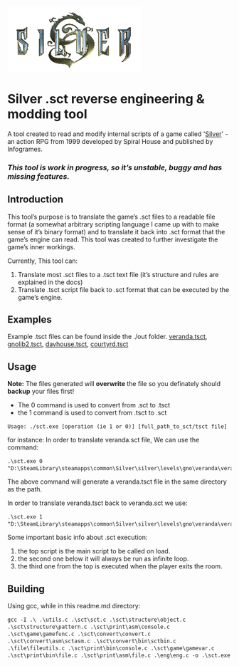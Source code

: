 
<img src="./docs/img/silver_logo.png" height="150" width="300" />

# Silver .sct reverse engineering & modding tool

A tool created to read and modify internal scripts of a game called '[Silver](http//en.wikipedia.org/wiki/Silver_(video_game))' - an action RPG from 1999 developed by Spiral House and published by Infogrames.

### *This tool is work in progress, so it’s unstable, buggy and has missing features.*

## Introduction

This tool’s purpose is to translate the game’s .sct files to a readable file format (a somewhat arbitrary scripting language I came up with to make sense of it’s binary format) and to translate it back into .sct format that the game’s engine can read. This tool was created to further investigate the game’s inner workings.

Currently, This tool can: 

1. Translate most .sct files to a .tsct text file (it’s structure and rules are explained in the docs)
2. Translate .tsct script file back to .sct format that can be executed by the game’s engine.

## Examples
Example .tsct files can be found inside the ./out folder.
[veranda.tsct](./out/veranda.tsct), [gnolib2.tsct](./out/gnolib2.tsct), [davhouse.tsct](./out/davhouse.tsct), [courtyrd.tsct](./out/courtyrd.tsct)


## Usage
**Note:** The files generated will **overwrite** the file so you definately should **backup** your files first!
- The 0 command is used to convert from .sct to .tsct
- the 1 command is used to convert from .tsct to .sct
```
Usage: ./sct.exe [operation (ie 1 or 0)] [full_path_to_sct/tsct file]
```
for instance:
In order to translate veranda.sct file, We can use the command:
```
.\sct.exe 0 "D:\SteamLibrary\steamapps\common\Silver\silver\levels\gno\veranda\veranda.sct"
```
The above command will generate a veranda.tsct file in the same directory as the path.

In order to translate veranda.tsct back to veranda.sct we use:
```
.\sct.exe 1 "D:\SteamLibrary\steamapps\common\Silver\silver\levels\gno\veranda\veranda.tsct"
```
Some important basic info about .sct execution:
1. the top script is the main script to be called on load.
2. the second one below it will always be run as infinite loop.
3. the third one from the top is executed when the player exits the room.

## Building

Using gcc, while in this readme.md directory:

```
gcc -I .\ .\utils.c .\sct\sct.c .\sct\structure\object.c .\sct\structure\pattern.c .\sct\print\asm\console.c .\sct\game\gamefunc.c .\sct\convert\convert.c .\sct\convert\asm\sctasm.c .\sct\convert\bin\sctbin.c .\file\fileutils.c .\sct\print\bin\console.c .\sct\game\gamevar.c .\sct\print\bin\file.c .\sct\print\asm\file.c .\eng\eng.c -o .\sct.exe
```
